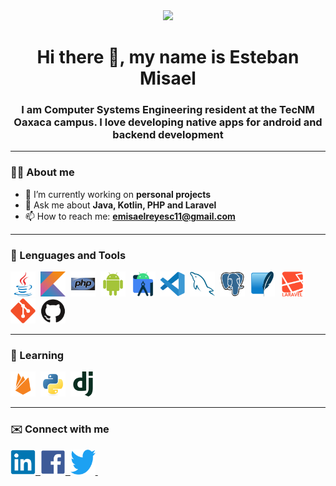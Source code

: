 <div id="header" align="center">
    <img src="https://media.giphy.com/media/5eLDrEaRGHegx2FeF2/giphy.gif" width="200"/>
    <h1 align="center">Hi there 👋, my name is Esteban Misael</h1>
    <h3 align="center">
        I am Computer Systems Engineering resident at the TecNM Oaxaca campus. I love developing native apps for android and backend development
    </h3>
</div>

---
### 👨‍💻 About me
- 🔭 I’m currently working on **personal projects**
- 💬 Ask me about **Java, Kotlin, PHP and Laravel**
- 📫 How to reach me: **emisaelreyesc11@gmail.com**

---
<div align="left">
    <h3>🔨 Lenguages and Tools</h3>
    <div>
        <img src="https://github.com/devicons/devicon/blob/master/icons/java/java-original.svg" title="Java" alt="Java"
        width="40" height="40"/>&nbsp;
        <img src="https://github.com/devicons/devicon/blob/master/icons/kotlin/kotlin-original.svg" title="Kotlin" alt="Kotlin"
        width="40" height="40"/>&nbsp;
        <img src="https://github.com/devicons/devicon/blob/master/icons/php/php-original.svg" title="PHP" alt="PHP"
        width="40" height="40"/>&nbsp;
      <img src="https://github.com/devicons/devicon/blob/master/icons/android/android-original.svg" title="Android" alt="Android"
        width="40" height="40"/>&nbsp;
      <img src="https://github.com/devicons/devicon/blob/master/icons/androidstudio/androidstudio-original.svg" title="Android Studio" alt="Android Studio"
        width="40" height="40"/>&nbsp;
      <img src="https://github.com/devicons/devicon/blob/master/icons/vscode/vscode-original.svg" title="VCode" alt="VCode"
        width="40" height="40"/>&nbsp;
      <img src="https://github.com/devicons/devicon/blob/master/icons/mysql/mysql-original.svg" title="MySQL" alt="MySQL"
        width="40" height="40"/>&nbsp;
      <img src="https://github.com/devicons/devicon/blob/master/icons/postgresql/postgresql-original.svg" title="PostgresSQL" alt="PostgresSQL"
        width="40" height="40"/>&nbsp;
      <img src="https://github.com/devicons/devicon/blob/master/icons/sqlite/sqlite-original.svg" title="SQLite" alt="SQLite"
        width="40" height="40"/>&nbsp;
      <img src="https://github.com/devicons/devicon/blob/master/icons/laravel/laravel-plain-wordmark.svg" title="Laravel" alt="Laravel"
        width="40" height="40"/>&nbsp;
      <img src="https://github.com/devicons/devicon/blob/master/icons/git/git-original.svg" title="Git" alt="Git"
        width="40" height="40"/>&nbsp;
      <img src="https://github.com/devicons/devicon/blob/master/icons/github/github-original.svg" title="GitHub" alt="HitHub"
        width="40" height="40"/>&nbsp;
    </div>
</div>

---
<div align="left">
    <h3>📖 Learning</h3>
    <div>
      <img src="https://github.com/devicons/devicon/blob/master/icons/firebase/firebase-plain.svg" title="Firebase" alt="Firebase"
        width="40" height="40"/>&nbsp;
        <img src="https://github.com/devicons/devicon/blob/master/icons/python/python-original.svg" title="Python" alt="Python"
        width="40" height="40"/>&nbsp;
        <img src="https://github.com/devicons/devicon/blob/master/icons/django/django-plain.svg" title="django" alt="django"
        width="40" height="40"/>&nbsp;
    </div>
</div>

---
<div align="left">
    <h3>✉️ Connect with me</h3>
    <a href="https://www.linkedin.com/in/misaelreyes/" target="_blank">
        <img src="https://github.com/devicons/devicon/blob/master/icons/linkedin/linkedin-original.svg" alt="Linkedin"
            width="40" height="40"/>&nbsp;
    </a>
    <a href="https://www.facebook.com/emisaelreyesc" target="_blank">
        <img src="https://github.com/devicons/devicon/blob/master/icons/facebook/facebook-original.svg" alt="Facebook"
            width="40" height="40"/>&nbsp;
    </a>
    <a href="https://twitter.com/misaelstark11" target="_blank">
        <img src="https://github.com/devicons/devicon/blob/master/icons/twitter/twitter-original.svg" alt="Twitter badge"
            width="40" height="40"/>&nbsp;
     </a>
</div>
<!--
**misael-reyes/misael-reyes** is a ✨ _special_ ✨ repository because its `README.md` (this file) appears on your GitHub profile.

Here are some ideas to get you started:

- 🔭 I’m currently working on ...
- 🌱 I’m currently learning ...
- 👯 I’m looking to collaborate on ...
- 🤔 I’m looking for help with ...
- 💬 Ask me about ...
- 📫 How to reach me: ...
- 😄 Pronouns: ...
- ⚡ Fun fact: ...
-->
